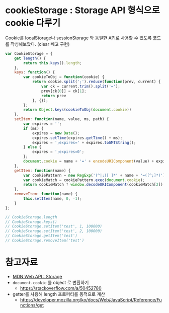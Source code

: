 # cookieStorage : Storage API 형식으로 cookie 다루기

Cookie를 localStorage나 sessionStorage 와 동일한 API로 사용할 수 있도록 코드를 작성해보았다. (clear 빼고 구현)

```javascript
var CookieStorage = {
    get length() {
        return this.keys().length;
    },
    keys: function() {
        var cookieToObj = function(cookie) {
            return cookie.split(';').reduce(function(prev, current) {
                var ck = current.trim().split('=');
                prev[ck[0]] = ck[1];
                return prev
            }, {});
        };
        return Object.keys(cookieToObj(document.cookie))
    },
    setItem: function(name, value, ms, path) {
        var expires = '';
        if (ms) {
            expires = new Date();
            expires.setTime(expires.getTime() + ms);
            expires = ';expires=' + expires.toGMTString();
        } else {
            expires = ';expires=0';
        };
        document.cookie = name + '=' + encodeURIComponent(value) + expires + ';path=' + (path || '/');
    },
    getItem: function(name) {
        var cookiePattern = new RegExp('(^|;)[ ]*' + name + '=([^;]*)');
        var cookieMatch = cookiePattern.exec(document.cookie);
        return cookieMatch ? window.decodeURIComponent(cookieMatch[2]) : '';
    },
    removeItem: function(name) {
        this.setItem(name, 0, -1);
    }
};

// CookieStorage.length
// CookieStorage.keys()
// CookieStorage.setItem('test', 1, 100000)
// CookieStorage.setItem('test', 2, 100000)
// CookieStorage.getItem('test')
// CookieStorage.removeItem('test')
```

# 참고자료

- [MDN Web API : Storage](https://developer.mozilla.org/ko/docs/Web/API/Storage)
- `document.cookie` 를 object 로 변환하기
    - <https://stackoverflow.com/a/50452780>
- getter를 사용해 length 프로퍼티를 동적으로 계산
    - <https://developer.mozilla.org/ko/docs/Web/JavaScript/Reference/Functions/get>

